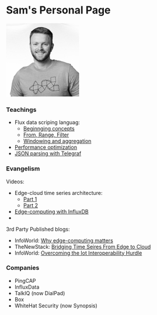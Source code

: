 # Sam's Personal Page

<img src="./images/sam.jpeg" width="200" height="200"/>

### Teachings

* Flux data scriping languag:
  - [Beginnging concepts](https://www.youtube.com/watch?v=o0ip9nqbna8&list=PLzE_VtU17ZlS59fTP4jGX0uEdaw3jZzYY)
  - [From, Range, Filter](https://www.youtube.com/watch?v=2p-U7HXwPls&list=PLzE_VtU17ZlS59fTP4jGX0uEdaw3jZzYY&index=2)
  - [Windowing and aggregation](https://www.youtube.com/watch?v=JXdfN5s034w&list=PLzE_VtU17ZlS59fTP4jGX0uEdaw3jZzYY&index=3)
* [Performance optimization](https://www.youtube.com/watch?v=af6Iseq6-ZA)
* [JSON parsing with Telegraf](https://www.youtube.com/watch?v=rC5uLbA2ZZU)


### Evangelism
Videos: 
* Edge-cloud time series architecture:
  - [Part 1](https://www.youtube.com/watch?v=qsj_TTpDyf4)
  - [Part 2](https://www.youtube.com/watch?v=yCComgh-B74)
* [Edge-computing with InfluxDB](https://www.youtube.com/watch?v=ZZ7KfVVUE44)
* 
3rd Party Published blogs:
* InfoWorld: [Why edge-computing matters](https://www.infoworld.com/article/3668637/why-edge-computing-matters-for-modern-software-development.html)
* TheNewStack: [Bridging Time Seires From Edge to Cloud](https://thenewstack.io/bridging-time-series-from-edge-to-cloud/)
* InfoWorld: [Overcoming the Iot Interoperability Hurdle](https://www.infoworld.com/article/3649795/overcoming-the-iot-interoperability-hurdle.html)

### Companies
* PingCAP
* InfluxData
* TalkIQ (now DialPad)
* Box
* WhiteHat Security (now Synopsis)
